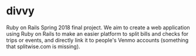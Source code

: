 # divvy
Ruby on Rails Spring 2018 final project. We aim to create a web application using Ruby on Rails to make an easier platform to split bills and checks for trips or events, and directly link it to people's Venmo accounts (something that splitwise.com is missing).  

